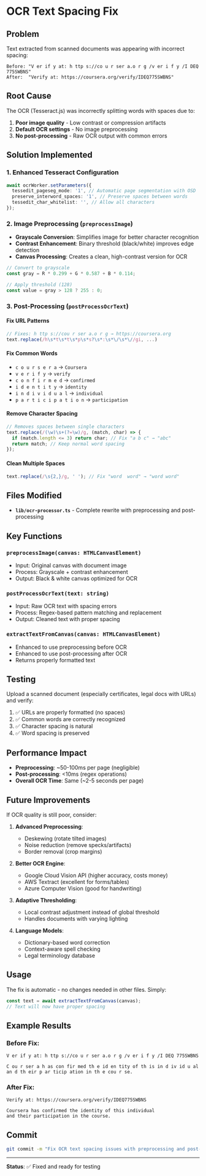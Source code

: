 # OCR Text Spacing Fix

## Problem
Text extracted from scanned documents was appearing with incorrect spacing:
```
Before: "V er if y at: h ttp s://co u r ser a.o r g /v er i f y /I DEQ 775SWBNS"
After:  "Verify at: https://coursera.org/verify/IDEQ775SWBNS"
```

## Root Cause
The OCR (Tesseract.js) was incorrectly splitting words with spaces due to:
1. **Poor image quality** - Low contrast or compression artifacts
2. **Default OCR settings** - No image preprocessing
3. **No post-processing** - Raw OCR output with common errors

## Solution Implemented

### 1. Enhanced Tesseract Configuration
```typescript
await ocrWorker.setParameters({
  tessedit_pageseg_mode: '1', // Automatic page segmentation with OSD
  preserve_interword_spaces: '1', // Preserve spaces between words
  tessedit_char_whitelist: '', // Allow all characters
});
```

### 2. Image Preprocessing (`preprocessImage`)
- **Grayscale Conversion**: Simplifies image for better character recognition
- **Contrast Enhancement**: Binary threshold (black/white) improves edge detection
- **Canvas Processing**: Creates a clean, high-contrast version for OCR

```typescript
// Convert to grayscale
const gray = R * 0.299 + G * 0.587 + B * 0.114;

// Apply threshold (128)
const value = gray > 128 ? 255 : 0;
```

### 3. Post-Processing (`postProcessOcrText`)

#### Fix URL Patterns
```typescript
// Fixes: h ttp s://cou r ser a.o r g → https://coursera.org
text.replace(/h\s*t\s*t\s*p\s*s?\s*:\s*\/\s*\//gi, ...)
```

#### Fix Common Words
- `c o u r s e r a` → `Coursera`
- `v e r i f y` → `verify`
- `c o n f i r m e d` → `confirmed`
- `i d e n t i t y` → `identity`
- `i n d i v i d u a l` → `individual`
- `p a r t i c i p a t i o n` → `participation`

#### Remove Character Spacing
```typescript
// Removes spaces between single characters
text.replace(/(\w)\s+(?=\w)/g, (match, char) => {
  if (match.length <= 3) return char; // Fix "a b c" → "abc"
  return match; // Keep normal word spacing
});
```

#### Clean Multiple Spaces
```typescript
text.replace(/\s{2,}/g, ' '); // Fix "word  word" → "word word"
```

## Files Modified
- **`lib/ocr-processor.ts`** - Complete rewrite with preprocessing and post-processing

## Key Functions

### `preprocessImage(canvas: HTMLCanvasElement)`
- Input: Original canvas with document image
- Process: Grayscale + contrast enhancement
- Output: Black & white canvas optimized for OCR

### `postProcessOcrText(text: string)`
- Input: Raw OCR text with spacing errors
- Process: Regex-based pattern matching and replacement
- Output: Cleaned text with proper spacing

### `extractTextFromCanvas(canvas: HTMLCanvasElement)`
- Enhanced to use preprocessing before OCR
- Enhanced to use post-processing after OCR
- Returns properly formatted text

## Testing
Upload a scanned document (especially certificates, legal docs with URLs) and verify:
1. ✅ URLs are properly formatted (no spaces)
2. ✅ Common words are correctly recognized
3. ✅ Character spacing is natural
4. ✅ Word spacing is preserved

## Performance Impact
- **Preprocessing**: ~50-100ms per page (negligible)
- **Post-processing**: <10ms (regex operations)
- **Overall OCR Time**: Same (~2-5 seconds per page)

## Future Improvements
If OCR quality is still poor, consider:
1. **Advanced Preprocessing**:
   - Deskewing (rotate tilted images)
   - Noise reduction (remove specks/artifacts)
   - Border removal (crop margins)

2. **Better OCR Engine**:
   - Google Cloud Vision API (higher accuracy, costs money)
   - AWS Textract (excellent for forms/tables)
   - Azure Computer Vision (good for handwriting)

3. **Adaptive Thresholding**:
   - Local contrast adjustment instead of global threshold
   - Handles documents with varying lighting

4. **Language Models**:
   - Dictionary-based word correction
   - Context-aware spell checking
   - Legal terminology database

## Usage
The fix is automatic - no changes needed in other files. Simply:
```typescript
const text = await extractTextFromCanvas(canvas);
// Text will now have proper spacing
```

## Example Results

### Before Fix:
```
V er if y at: h ttp s://co u r ser a.o r g /v er i f y /I DEQ 775SWBNS

C ou r ser a h as con fir med th e id en tity of th is in d iv id u al 
an d th eir p ar ticip ation in th e cou r se.
```

### After Fix:
```
Verify at: https://coursera.org/verify/IDEQ775SWBNS

Coursera has confirmed the identity of this individual 
and their participation in the course.
```

## Commit
```bash
git commit -m "Fix OCR text spacing issues with preprocessing and post-processing"
```

---

**Status**: ✅ Fixed and ready for testing
